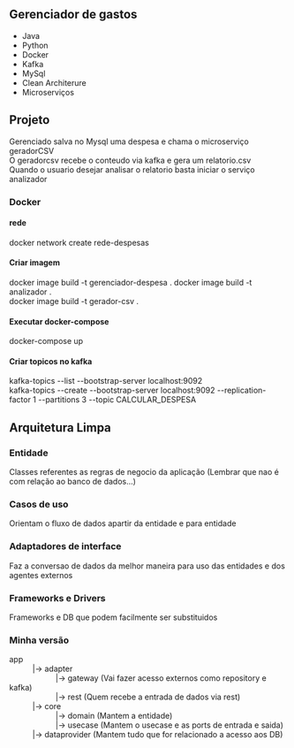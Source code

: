## Gerenciador de gastos  
- Java  
- Python  
- Docker  
- Kafka  
- MySql  
- Clean Architerure  
- Microserviços  
  
## Projeto  
Gerenciado salva no Mysql uma despesa e chama o microserviço geradorCSV  
O geradorcsv recebe o conteudo via kafka e gera um relatorio.csv  
Quando o usuario desejar analisar o relatorio basta iniciar o serviço analizador  

### Docker  

#### rede  
docker network create rede-despesas

#### Criar imagem
 docker image build -t gerenciador-despesa .
 docker image build -t analizador .  
 docker image build -t gerador-csv .

#### Executar docker-compose
docker-compose up  
  
#### Criar topicos no kafka  
kafka-topics --list --bootstrap-server localhost:9092  
kafka-topics --create --bootstrap-server localhost:9092 --replication-factor 1 --partitions 3 --topic CALCULAR_DESPESA

## Arquitetura Limpa  
  
### Entidade  
Classes referentes as regras de negocio da aplicação (Lembrar que nao é com relação ao banco de dados...)  
  
### Casos de uso  
Orientam o fluxo de dados apartir da entidade e para entidade  

### Adaptadores de interface  
Faz a conversao de dados da melhor maneira para uso das entidades e dos agentes externos  
  
### Frameworks e Drivers  
Frameworks e DB que podem facilmente ser substituidos

### Minha versão  
  
app   
&emsp;&emsp;&emsp;|-> adapter   
&emsp;&emsp;&emsp;&emsp;&emsp;&emsp;|-> gateway (Vai fazer acesso externos como repository e kafka)  
&emsp;&emsp;&emsp;&emsp;&emsp;&emsp;|-> rest (Quem recebe a entrada de dados via rest)  
&emsp;&emsp;&emsp;|-> core   
&emsp;&emsp;&emsp;&emsp;&emsp;&emsp;|-> domain (Mantem a entidade)  
&emsp;&emsp;&emsp;&emsp;&emsp;&emsp;|-> usecase (Mantem o usecase e as ports de entrada e saida)  
&emsp;&emsp;&emsp;|-> dataprovider (Mantem tudo que for relacionado a acesso aos DB)  